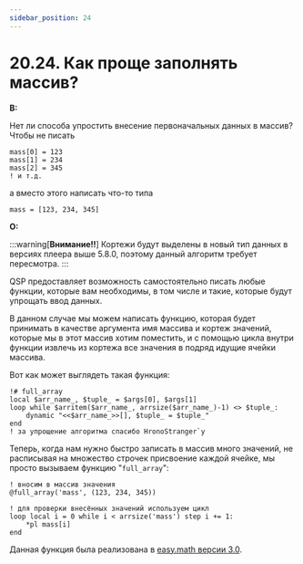 ```yaml
---
sidebar_position: 24
---
```


# 20.24. Как проще заполнять массив?
<!-- [:faq_20_24] -->

**В:**

Нет ли способа упростить внесение первоначальных данных в массив? Чтобы не писать

```qsp
mass[0] = 123
mass[1] = 234
mass[2] = 345
! и т.д.
```

а вместо этого написать что-то типа

```qsp
mass = [123, 234, 345]
``` 

**О:**

:::warning[**Внимание!!**]
Кортежи будут выделены в новый тип данных в версиях плеера выше 5.8.0, поэтому данный алгоритм требует пересмотра.
:::

QSP предоставляет возможность самостоятельно писать любые функции, которые вам необходимы, в том числе и такие, которые будут упрощать ввод данных.

В данном случае мы можем написать функцию, которая будет принимать в качестве аргумента имя массива и кортеж значений, которые мы в этот массив хотим поместить, и с помощью цикла внутри функции извлечь из кортежа все значения в подряд идущие ячейки массива.

Вот как может выглядеть такая функция:
<!-- TODO: изменить под новый тип КОРТЕЖ % -->

```qsp
!# full_array
local $arr_name_, $tuple_ = $args[0], $args[1]
loop while $arritem($arr_name_, arrsize($arr_name_)-1) <> $tuple_:
    dynamic "<<$arr_name_>>[], $tuple_ = $tuple_"
end
! за упрощение алгоритма спасибо HronoStranger`у
```

Теперь, когда нам нужно быстро записать в массив много значений, не расписывая на множество строчек присвоение каждой ячейке, мы просто вызываем функцию "`full_array`":

```qsp
! вносим в массив значения
@full_array('mass', (123, 234, 345))

! для проверки внесённых значений используем цикл
loop local i = 0 while i < arrsize('mass') step i += 1:
    *pl mass[i]
end
```

Данная функция была реализована в [easy.math версии 3.0](https://github.com/AleksVersus/easy.math.3/blob/main/%5Bsource%5D/07_операции%20с%20массивами/99_em.arr.fill.qsps).
